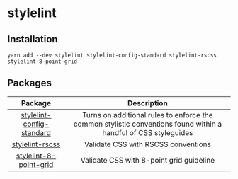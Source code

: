 # stylelint

## Installation

```
yarn add --dev stylelint stylelint-config-standard stylelint-rscss stylelint-8-point-grid
```

## Packages

|                                       Package                                       |                                                   Description                                                   |
| :---------------------------------------------------------------------------------: | :-------------------------------------------------------------------------------------------------------------: |
| [stylelint-config-standard](https://github.com/stylelint/stylelint-config-standard) | Turns on additional rules to enforce the common stylistic conventions found within a handful of CSS styleguides |
|           [stylelint-rscss](https://github.com/rstacruz/stylelint-rscss)            |                                       Validate CSS with RSCSS conventions                                       |
|   [stylelint-8-point-grid](https://github.com/dcrtantuco/stylelint-8-point-grid)    |                                    Validate CSS with 8-point grid guideline                                     |
